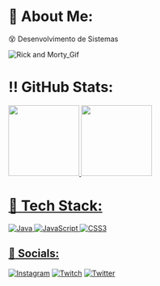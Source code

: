 #  :loudspeaker: About Me:
  :dizzy_face: Desenvolvimento de Sistemas<br> 

![Rick and Morty_Gif]((https://i.pinimg.com/originals/6e/39/6a/6e396ac75293f741be7b7855ba4968e5.gif)
)

# :bangbang: GitHub Stats:
<a href="https://github.com/luaa27">
<img loading="lazy" height="140em" src="https://github-readme-stats.vercel.app/api/top-langs/?username=luaa27&layout=compact&langs_count=7&theme=dracula"/>
<img loading="lazy" height="140em" src="https://github-readme-stats.vercel.app/api?username=luaa27&show_icons=true&theme=dracula&include_all_commits=true&count_private=true"/>
</div>


# :pushpin: Tech Stack:
![Java](https://img.shields.io/badge/java-%23ED8B00.svg?style=for-the-badge&logo=java&logoColor=white) ![JavaScript](https://img.shields.io/badge/javascript-%23323330.svg?style=for-the-badge&logo=javascript&logoColor=%23F7DF1E) ![CSS3](https://img.shields.io/badge/css3-%231572B6.svg?style=for-the-badge&logo=css3&logoColor=white)

## :dart: Socials:
[![Instagram](https://img.shields.io/badge/Instagram-%23E4405F.svg?logo=Instagram&logoColor=white)]((https://www.instagram.com/hzgabss/)) [![Twitch](https://img.shields.io/badge/Twitch-%239146FF.svg?logo=Twitch&logoColor=white)]((https://www.twitch.tv/)) [![Twitter](https://img.shields.io/badge/Twitter-%231DA1F2.svg?logo=Twitter&logoColor=white)](https://twitter.com/mxngs) 


